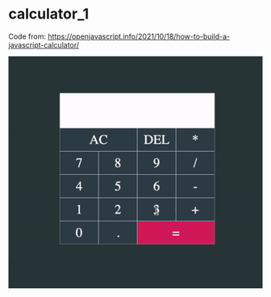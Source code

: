 # calculator_1

Code from: https://openjavascript.info/2021/10/18/how-to-build-a-javascript-calculator/

<img src="calc.gif" width="auto" height="auto" alt="gif demo of calculator" />
